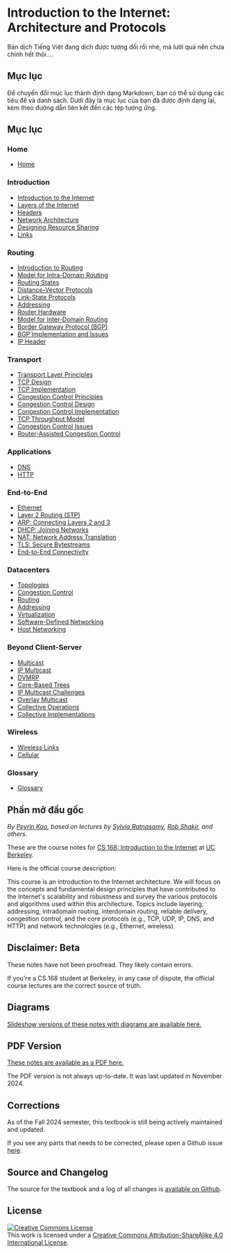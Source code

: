 




# Introduction to the Internet: Architecture and Protocols

Bản dịch Tiếng Việt đang dịch được tương đối rồi nhé, mà lười quá nên chưa chỉnh hết thôi....

## Mục lục
Để chuyển đổi mục lục thành định dạng Markdown, bạn có thể sử dụng các tiêu đề và danh sách. Dưới đây là mục lục của bạn đã được định dạng lại, kèm theo đường dẫn liên kết đến các tệp tương ứng.


## Mục lục

### Home

- [Home](index.md)

### Introduction

- [Introduction to the Internet](intro/intro.md)
- [Layers of the Internet](intro/layers.md)
- [Headers](intro/headers.md)
- [Network Architecture](intro/architecture.md)
- [Designing Resource Sharing](intro/sharing-resources.md)
- [Links](intro/links.md)


### Routing

- [Introduction to Routing](routing/intro.md)
- [Model for Intra-Domain Routing](routing/model.md)
- [Routing States](routing/solutions.md)
- [Distance-Vector Protocols](routing/distance-vector.md)
- [Link-State Protocols](routing/link-state.md)
- [Addressing](routing/addressing.md)
- [Router Hardware](routing/router.md)
- [Model for Inter-Domain Routing](routing/autonomous-systems.md)
- [Border Gateway Protocol (BGP)](routing/bgp.md)
- [BGP Implementation and Issues](routing/bgp-implementation.md)
- [IP Header](routing/ip-header.md)


### Transport

- [Transport Layer Principles](transport/reliability.md)
- [TCP Design](transport/tcp-design.md)
- [TCP Implementation](transport/tcp-implementation.md)
- [Congestion Control Principles](transport/cc-principles.md)
- [Congestion Control Design](transport/cc-design.md)
- [Congestion Control Implementation](transport/cc-implementation.md)
- [TCP Throughput Model](transport/throughput-model.md)
- [Congestion Control Issues](transport/cc-issues.md)
- [Router-Assisted Congestion Control](transport/router-based-cc.md)


### Applications

- [DNS](applications/dns.md)
- [HTTP](applications/http.md)


### End-to-End

- [Ethernet](end-to-end/ethernet.md)
- [Layer 2 Routing (STP)](end-to-end/l2-routing.md)
- [ARP: Connecting Layers 2 and 3](end-to-end/arp.md)
- [DHCP: Joining Networks](end-to-end/dhcp.md)
- [NAT: Network Address Translation](end-to-end/nat.md)
- [TLS: Secure Bytestreams](end-to-end/tls.md)
- [End-to-End Connectivity](end-to-end/end-to-end.md)


### Datacenters

- [Topologies](datacenter/topology.md)
- [Congestion Control](datacenter/datacenter-cc.md)
- [Routing](datacenter/datacenter-routing.md)
- [Addressing](datacenter/datacenter-addressing.md)
- [Virtualization](datacenter/virtualization.md)
- [Software-Defined Networking](datacenter/sdn.md)
- [Host Networking](datacenter/host-networking.md)


### Beyond Client-Server

- [Multicast](beyond-client-server/intro.md)
- [IP Multicast](beyond-client-server/ip-multicast-service-model.md)
- [DVMRP](beyond-client-server/dvmrp.md)
- [Core-Based Trees](beyond-client-server/cbt.md)
- [IP Multicast Challenges](beyond-client-server/ip-multicast-challenges.md)
- [Overlay Multicast](beyond-client-server/overlay-multicast.md)
- [Collective Operations](beyond-client-server/collective-operations.md)
- [Collective Implementations](beyond-client-server/collective-implementations.md)


### Wireless

- [Wireless Links](wireless/wireless-links.md)
- [Cellular](wireless/cellular.md)


### Glossary

- [Glossary](glossary.md)


## Phần mở đầu gốc 

_By [Peyrin Kao](https://peyrin.github.io), based on lectures by [Sylvia Ratnasamy](https://www2.eecs.berkeley.edu/Faculty/Homepages/ratnasamy.html), [Rob Shakir](https://rob.sh/), and others._

These are the course notes for [CS 168: Introduction to the Internet](https://cs168.io/) at [UC Berkeley](https://eecs.berkeley.edu/).

Here is the official course description:

<p class="blue">
This course is an introduction to the Internet architecture. We will focus on the concepts and fundamental design principles that have contributed to the Internet's scalability and robustness and survey the various protocols and algorithms used within this architecture. Topics include layering, addressing, intradomain routing, interdomain routing, reliable delivery, congestion control, and the core protocols (e.g., TCP, UDP, IP, DNS, and HTTP) and network technologies (e.g., Ethernet, wireless).
</p>


## Disclaimer: Beta

These notes have not been proofread. They likely contain errors.

If you're a CS 168 student at Berkeley, in any case of dispute, the official course lectures are the correct source of truth.


## Diagrams

[Slideshow versions of these notes with diagrams are available here.](https://drive.google.com/drive/folders/13RnAGH1OrsOVvXdmQC73WkmoVD9r5lzd)


## PDF Version

[These notes are available as a PDF here.](https://drive.google.com/file/d/1PPSkHOnFsOI9noWWMuJnaxmsOzM6RIKX/view?usp=sharing)

The PDF version is not always up-to-date. It was last updated in November 2024.


## Corrections

As of the Fall 2024 semester, this textbook is still being actively maintained and updated.

If you see any parts that needs to be corrected, please open a Github issue [here](https://github.com/berkeley-cs168/textbook/issues).


## Source and Changelog

The source for the textbook and a log of all changes is [available on Github](https://github.com/berkeley-cs168/textbook).


## License

<a rel="license" href="http://creativecommons.org/licenses/by-sa/4.0/"><img alt="Creative Commons License" style="border-width:0" src="https://i.creativecommons.org/l/by-sa/4.0/88x31.png" /></a><br />This <span xmlns:dct="http://purl.org/dc/terms/" href="http://purl.org/dc/dcmitype/Text" rel="dct:type">work</span> is licensed under a <a rel="license" href="http://creativecommons.org/licenses/by-sa/4.0/">Creative Commons Attribution-ShareAlike 4.0 International License</a>.
